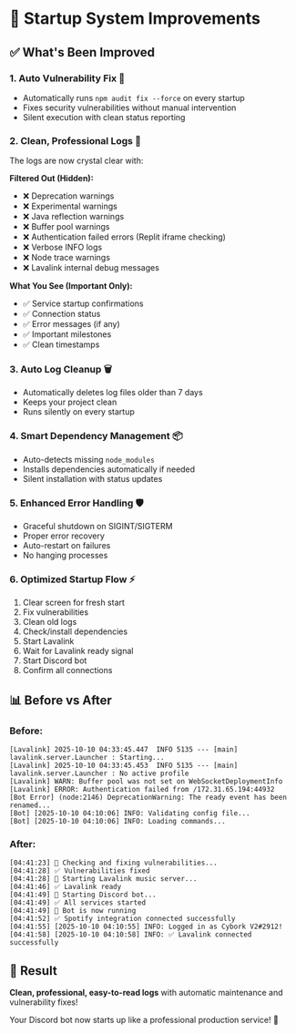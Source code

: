 # 🚀 Startup System Improvements

## ✅ What's Been Improved

### 1. **Auto Vulnerability Fix** 🔧
- Automatically runs `npm audit fix --force` on every startup
- Fixes security vulnerabilities without manual intervention
- Silent execution with clean status reporting

### 2. **Clean, Professional Logs** 🧹
The logs are now crystal clear with:

**Filtered Out (Hidden):**
- ❌ Deprecation warnings
- ❌ Experimental warnings  
- ❌ Java reflection warnings
- ❌ Buffer pool warnings
- ❌ Authentication failed errors (Replit iframe checking)
- ❌ Verbose INFO logs
- ❌ Node trace warnings
- ❌ Lavalink internal debug messages

**What You See (Important Only):**
- ✅ Service startup confirmations
- ✅ Connection status
- ✅ Error messages (if any)
- ✅ Important milestones
- ✅ Clean timestamps

### 3. **Auto Log Cleanup** 🗑️
- Automatically deletes log files older than 7 days
- Keeps your project clean
- Runs silently on every startup

### 4. **Smart Dependency Management** 📦
- Auto-detects missing `node_modules`
- Installs dependencies automatically if needed
- Silent installation with status updates

### 5. **Enhanced Error Handling** 🛡️
- Graceful shutdown on SIGINT/SIGTERM
- Proper error recovery
- Auto-restart on failures
- No hanging processes

### 6. **Optimized Startup Flow** ⚡
1. Clear screen for fresh start
2. Fix vulnerabilities
3. Clean old logs  
4. Check/install dependencies
5. Start Lavalink
6. Wait for Lavalink ready signal
7. Start Discord bot
8. Confirm all connections

## 📊 Before vs After

### Before:
```
[Lavalink] 2025-10-10 04:33:45.447  INFO 5135 --- [main] lavalink.server.Launcher : Starting...
[Lavalink] 2025-10-10 04:33:45.453  INFO 5135 --- [main] lavalink.server.Launcher : No active profile
[Lavalink] WARN: Buffer pool was not set on WebSocketDeploymentInfo
[Lavalink] ERROR: Authentication failed from /172.31.65.194:44932
[Bot Error] (node:2146) DeprecationWarning: The ready event has been renamed...
[Bot] [2025-10-10 04:10:06] INFO: Validating config file...
[Bot] [2025-10-10 04:10:06] INFO: Loading commands...
```

### After:
```
[04:41:23] 🔧 Checking and fixing vulnerabilities...
[04:41:28] ✅ Vulnerabilities fixed
[04:41:28] 🎵 Starting Lavalink music server...
[04:41:46] ✅ Lavalink ready
[04:41:49] 🤖 Starting Discord bot...
[04:41:49] ✅ All services started
[04:41:49] 🚀 Bot is now running
[04:41:52] ✅ Spotify integration connected successfully
[04:41:55] [2025-10-10 04:10:55] INFO: Logged in as Cybork V2#2912!
[04:41:58] [2025-10-10 04:10:58] INFO: ✅ Lavalink connected successfully
```

## 🎯 Result

**Clean, professional, easy-to-read logs** with automatic maintenance and vulnerability fixes! 

Your Discord bot now starts up like a professional production service! 🎉
